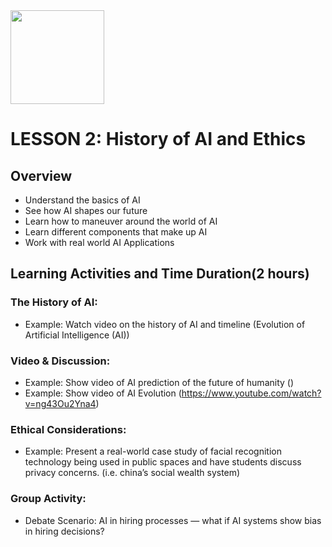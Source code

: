 <img src="https://github.com/Hgp-GeniusLabs/Curriculum/blob/10734f2c827128dde773ea4f266d154d46977866/Org-Wide/Assets/hgp_logo_original.png" width="150"/>

# LESSON 2: History of AI and Ethics

## Overview			
* Understand the basics of AI
* See how AI shapes our future
* Learn how to maneuver around the world of AI
* Learn different components that make up AI
* Work with real world AI Applications

## Learning Activities and Time Duration(2 hours) 

### The History of AI:

* Example: Watch video on the history of AI and timeline (Evolution of Artificial Intelligence (AI))

### Video & Discussion:

* Example: Show video of AI prediction of the future of humanity ()
* Example: Show video of AI Evolution (https://www.youtube.com/watch?v=ng43Ou2Yna4)

### Ethical Considerations:

* Example: Present a real-world case study of facial recognition technology being used in public spaces and have students discuss privacy concerns. (i.e. china’s social wealth system)

### Group Activity:

* Debate Scenario: AI in hiring processes — what if AI systems show bias in hiring decisions?
